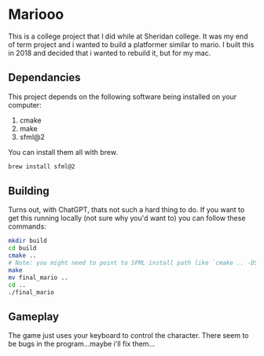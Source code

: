 # Mariooo

This is a college project that I did while at Sheridan college.
It was my end of term project and i wanted to build a platformer
similar to mario. I built this in 2018 and decided that i wanted
to rebuild it, but for my mac.

## Dependancies

This project depends on the following software being installed
on your computer:

1. cmake
2. make
3. sfml@2

You can install them all with brew.

```bash
brew install sfml@2
```

## Building

Turns out, with ChatGPT, thats not such a hard thing to do. If
you want to get this running locally (not sure why you'd want to)
you can follow these commands:

```bash
mkdir build
cd build
cmake ..
# Note: you might need to point to SFML install path like `cmake .. -DSFML_DIR=/opt/homebrew/opt/sfml@2/lib/cmake/SFML`
make
mv final_mario ..
cd ..
./final_mario
```

## Gameplay

The game just uses your keyboard to control the character. There seem to be bugs
in the program...maybe i'll fix them...
